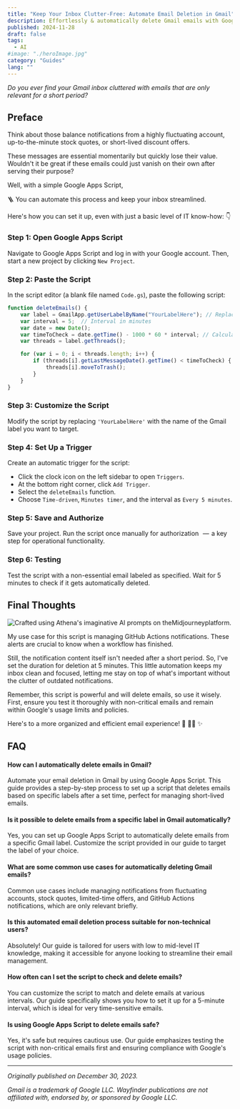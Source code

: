 ```yaml
---
title: "Keep Your Inbox Clutter-Free: Automate Email Deletion in Gmail"
description: Effortlessly & automatically delete Gmail emails with Google Apps Script through our simple guide — Ideal for managing time-sensitive notifications like stock updates or GitHub alerts.
published: 2024-11-28
draft: false
tags:
  - AI
#image: "./heroImage.jpg"
category: "Guides"
lang: ""
---
```



_Do you ever find your Gmail inbox cluttered with emails that are only relevant for a short period?_


## Preface

<!-- ![Crafted using Athena's imaginative AI prompts on theMidjourneyplatform.](https://res-3.cloudinary.com/ddicetqs5/image/upload/f_auto,fl_force_strip,q_auto:best/v1/wayfinder-ghost-blog/0_wbZ1xvWEDk-H-W9j) -->

Think about those balance notifications from a highly fluctuating account, up-to-the-minute stock quotes, or short-lived discount offers.

These messages are essential momentarily but quickly lose their value. Wouldn't it be great if these emails could just vanish on their own after serving their purpose?

Well, with a simple Google Apps Script,

🪜 You can automate this process and keep your inbox streamlined.

Here's how you can set it up, even with just a basic level of IT know-how: 👇

### Step 1: Open Google Apps Script

Navigate to Google Apps Script and log in with your Google account. Then, start a new project by clicking `New Project`.

### Step 2: Paste the Script

In the script editor (a blank file named `Code.gs`), paste the following script:

```js
function deleteEmails() {
    var label = GmailApp.getUserLabelByName("YourLabelHere"); // Replace 'YourLabelHere' with your label name
    var interval = 5;  // Interval in minutes
    var date = new Date();
    var timeToCheck = date.getTime() - 1000 * 60 * interval; // Calculate 5 minutes ago
    var threads = label.getThreads();

    for (var i = 0; i < threads.length; i++) {
        if (threads[i].getLastMessageDate().getTime() < timeToCheck) {
            threads[i].moveToTrash();
        }
    }
}
```

### Step 3: Customize the Script

Modify the script by replacing `'YourLabelHere'` with the name of the Gmail label you want to target.

### Step 4: Set Up a Trigger

Create an automatic trigger for the script:

- Click the clock icon on the left sidebar to open `Triggers`.
- At the bottom right corner, click `Add Trigger`.
- Select the `deleteEmails` function.
- Choose `Time-driven`, `Minutes timer`, and the interval as `Every 5 minutes`.

### Step 5: Save and Authorize

Save your project. Run the script once manually for authorization   —  a key step for operational functionality.

### Step 6: Testing

Test the script with a non-essential email labeled as specified. Wait for 5 minutes to check if it gets automatically deleted.

## Final Thoughts

![Crafted using Athena's imaginative AI prompts on theMidjourneyplatform.](https://res-5.cloudinary.com/ddicetqs5/image/upload/f_auto,fl_force_strip,q_auto:best/v1/wayfinder-ghost-blog/0_ly5LhPS5wf51ue0U)

My use case for this script is managing GitHub Actions notifications. These alerts are crucial to know when a workflow has finished.

Still, the notification content itself isn't needed after a short period. So, I've set the duration for deletion at 5 minutes. This little automation keeps my inbox clean and focused, letting me stay on top of what's important without the clutter of outdated notifications.

Remember, this script is powerful and will delete emails, so use it wisely. First, ensure you test it thoroughly with non-critical emails and remain within Google's usage limits and policies.

Here's to a more organized and efficient email experience! 🍷 🥂🎉 ✨

## FAQ

#### **How can I automatically delete emails in Gmail?**

Automate your email deletion in Gmail by using Google Apps Script. This guide provides a step-by-step process to set up a script that deletes emails based on specific labels after a set time, perfect for managing short-lived emails.

#### **Is it possible to delete emails from a specific label in Gmail automatically?**

Yes, you can set up Google Apps Script to automatically delete emails from a specific Gmail label. Customize the script provided in our guide to target the label of your choice.

#### **What are some common use cases for automatically deleting Gmail emails?**

Common use cases include managing notifications from fluctuating accounts, stock quotes, limited-time offers, and GitHub Actions notifications, which are only relevant briefly.

#### **Is this automated email deletion process suitable for non-technical users?**

Absolutely! Our guide is tailored for users with low to mid-level IT knowledge, making it accessible for anyone looking to streamline their email management.

#### **How often can I set the script to check and delete emails?**

You can customize the script to match and delete emails at various intervals. Our guide specifically shows you how to set it up for a 5-minute interval, which is ideal for very time-sensitive emails.

#### **Is using Google Apps Script to delete emails safe?**

Yes, it's safe but requires cautious use. Our guide emphasizes testing the script with non-critical emails first and ensuring compliance with Google's usage policies.

---

_Originally published on December 30, 2023._

_Gmail is a trademark of Google LLC. Wayfinder publications are not affiliated with, endorsed by, or sponsored by Google LLC._
